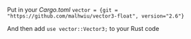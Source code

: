 Put in your *Cargo.toml* 
```vector = {git = "https://github.com/malhwiu/vector3-float", version="2.6"}```

And then  add `use vector::Vector3;` to your Rust code